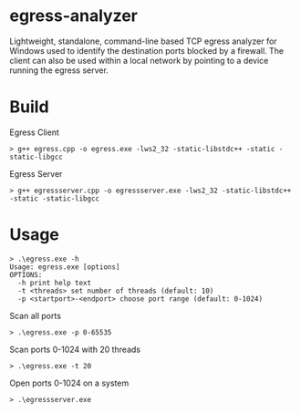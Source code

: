 # egress-analyzer
Lightweight, standalone, command-line based TCP egress analyzer for Windows used to identify the destination ports blocked by a firewall. The client can also be used within a local network by pointing to a device running the egress server.

# Build
Egress Client
```
> g++ egress.cpp -o egress.exe -lws2_32 -static-libstdc++ -static -static-libgcc
```
Egress Server
```
> g++ egressserver.cpp -o egressserver.exe -lws2_32 -static-libstdc++ -static -static-libgcc
```

# Usage
```
> .\egress.exe -h
Usage: egress.exe [options]
OPTIONS:
  -h print help text
  -t <threads> set number of threads (default: 10)
  -p <startport>-<endport> choose port range (default: 0-1024)
```
Scan all ports
```
> .\egress.exe -p 0-65535
```
Scan ports 0-1024 with 20 threads
```
> .\egress.exe -t 20
```
Open ports 0-1024 on a system
```
> .\egressserver.exe
```
